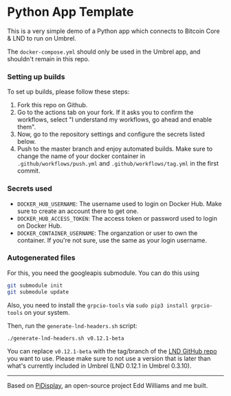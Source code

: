 # Python App Template

This is a very simple demo of a Python app which connects to Bitcoin Core & LND to run on Umbrel.

The `docker-compose.yml` should only be used in the Umbrel app, and shouldn't remain in this repo.

### Setting up builds

To set up builds, please follow these steps:

1. Fork this repo on Github.
1. Go to the actions tab on your fork. If it asks you to confirm the workflows, select "I understand my workflows, go ahead and enable them".
1. Now, go to the repository settings and configure the secrets listed below.
1. Push to the master branch and enjoy automated builds. Make sure to change the name of your docker container in `.github/workflows/push.yml` and `.github/workflows/tag.yml` in the first commit.

### Secrets used

- `DOCKER_HUB_USERNAME`: The username used to login on Docker Hub. Make sure to create an account there to get one.
- `DOCKER_HUB_ACCESS_TOKEN`: The access token or password used to login on Docker Hub.
- `DOCKER_CONTAINER_USERNAME`: The organzation or user to own the container. If you're not sure, use the same as your login username.

### Autogenerated files

For this, you need the googleapis submodule. You can do this using
```sh
git submodule init
git submodule update
```

Also, you need to install the `grpcio-tools` via `sudo pip3 install grpcio-tools` on your system. 

Then, run the `generate-lnd-headers.sh` script:

```
./generate-lnd-headers.sh v0.12.1-beta
```

You can replace `v0.12.1-beta` with the tag/branch of the [LND GitHub repo](https://github.com/lightningnetwork/lnd) you want to use.
Please make sure to not use a version that is later than what's currently included in Umbrel (LND 0.12.1 in Umbrel 0.3.10).

---

Based on [PiDisplay](https://github.com/PiDisplay/PiDisplay), an open-source project Edd Williams and me built.
